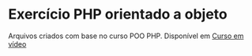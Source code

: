 # Exercício PHP orientado a objeto
Arquivos criados com base no curso POO PHP.
Disponível em [Curso em vídeo](https://www.youtube.com/watch?v=KR9xaLwTw-E&index=11&list=PLHz_AreHm4dmGuLII3tsvryMMD7VgcT7x/)